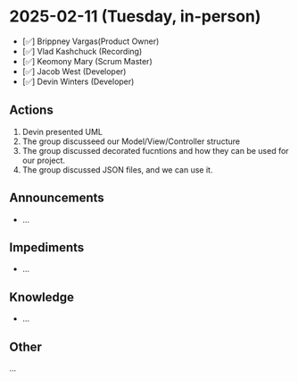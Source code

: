 # 2025-02-11 (Tuesday, in-person)

- [✅] Brippney Vargas(Product Owner)
- [✅] Vlad Kashchuck (Recording)
- [✅] Keomony Mary (Scrum Master)
- [✅] Jacob West (Developer)
- [✅] Devin Winters (Developer)

## Actions

1. Devin presented UML
2. The group discusseed our Model/View/Controller structure
3. The group discussed decorated fucntions and how they can be used for our project.
4. The group discussed JSON files, and we can use it.

## Announcements

- …

## Impediments

- …

## Knowledge

- …

## Other

…